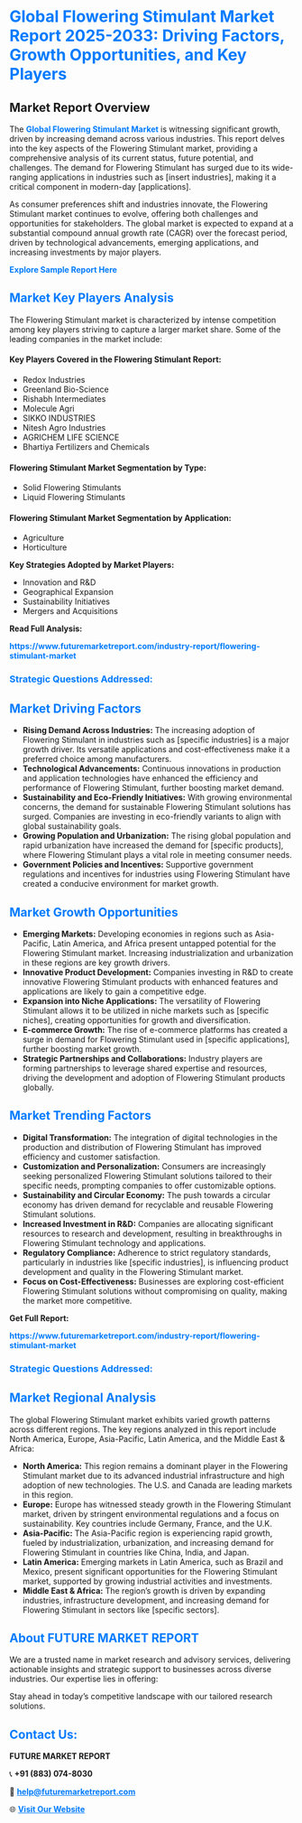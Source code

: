 <h1 style="color: #007BFF;">Global Flowering Stimulant Market Report 2025-2033: Driving Factors, Growth Opportunities, and Key Players</h1>

<section id="overview">
<h2>Market Report Overview</h2>
<p>The <a href="https://www.futuremarketreport.com/industry-report/flowering-stimulant-market" style="color: #007BFF; text-decoration: none;"><strong>Global Flowering Stimulant Market</strong></a> is witnessing significant growth, driven by increasing demand across various industries. This report delves into the key aspects of the Flowering Stimulant market, providing a comprehensive analysis of its current status, future potential, and challenges. The demand for Flowering Stimulant has surged due to its wide-ranging applications in industries such as [insert industries], making it a critical component in modern-day [applications].</p>
<p>As consumer preferences shift and industries innovate, the Flowering Stimulant market continues to evolve, offering both challenges and opportunities for stakeholders. The global market is expected to expand at a substantial compound annual growth rate (CAGR) over the forecast period, driven by technological advancements, emerging applications, and increasing investments by major players.</p>
</section>

<section id="overview">
<p><a href="https://www.futuremarketreport.com/request-sample/reportId=88196" style="color: #007BFF; text-decoration: none;"><strong>Explore Sample Report Here</strong></a></p>
</section>

<section id="key-players">
<h2 style="color: #007BFF;">Market Key Players Analysis</h2>
<p>The Flowering Stimulant market is characterized by intense competition among key players striving to capture a larger market share. Some of the leading companies in the market include:</p>
<h4>Key Players Covered in the Flowering Stimulant Report:</h4>
<ul><li>Redox Industries</li><li>Greenland Bio-Science</li><li>Rishabh Intermediates</li><li>Molecule Agri</li><li>SIKKO INDUSTRIES</li><li>Nitesh Agro Industries</li><li>AGRICHEM LIFE SCIENCE</li><li>Bhartiya Fertilizers and Chemicals</li></ul>
<h4>Flowering Stimulant Market Segmentation by Type:</h4>
<ul><li>Solid Flowering Stimulants</li><li>Liquid Flowering Stimulants</li></ul>

<h4>Flowering Stimulant Market Segmentation by Application:</h4>
<ul><li>Agriculture</li><li>Horticulture</li></ul>
<p><strong>Key Strategies Adopted by Market Players:</strong></p>
<ul>
<li>Innovation and R&D</li>
<li>Geographical Expansion</li>
<li>Sustainability Initiatives</li>
<li>Mergers and Acquisitions</li>
</ul>
</section>

<section>
<p><strong>Read Full Analysis: </strong></p><a href="https://www.futuremarketreport.com/industry-report/flowering-stimulant-market" style="color: #007BFF; text-decoration: none;"><strong>https://www.futuremarketreport.com/industry-report/flowering-stimulant-market</strong></a>
<h3 style="color: #007BFF;">Strategic Questions Addressed:</h3>
</section>

<section id="driving-factors">
<h2 style="color: #007BFF;">Market Driving Factors</h2>
<ul>
<li><strong>Rising Demand Across Industries:</strong> The increasing adoption of Flowering Stimulant in industries such as [specific industries] is a major growth driver. Its versatile applications and cost-effectiveness make it a preferred choice among manufacturers.</li>
<li><strong>Technological Advancements:</strong> Continuous innovations in production and application technologies have enhanced the efficiency and performance of Flowering Stimulant, further boosting market demand.</li>
<li><strong>Sustainability and Eco-Friendly Initiatives:</strong> With growing environmental concerns, the demand for sustainable Flowering Stimulant solutions has surged. Companies are investing in eco-friendly variants to align with global sustainability goals.</li>
<li><strong>Growing Population and Urbanization:</strong> The rising global population and rapid urbanization have increased the demand for [specific products], where Flowering Stimulant plays a vital role in meeting consumer needs.</li>
<li><strong>Government Policies and Incentives:</strong> Supportive government regulations and incentives for industries using Flowering Stimulant have created a conducive environment for market growth.</li>
</ul>
</section>

<section id="growth-opportunities">
<h2 style="color: #007BFF;">Market Growth Opportunities</h2>
<ul>
<li><strong>Emerging Markets:</strong> Developing economies in regions such as Asia-Pacific, Latin America, and Africa present untapped potential for the Flowering Stimulant market. Increasing industrialization and urbanization in these regions are key growth drivers.</li>
<li><strong>Innovative Product Development:</strong> Companies investing in R&D to create innovative Flowering Stimulant products with enhanced features and applications are likely to gain a competitive edge.</li>
<li><strong>Expansion into Niche Applications:</strong> The versatility of Flowering Stimulant allows it to be utilized in niche markets such as [specific niches], creating opportunities for growth and diversification.</li>
<li><strong>E-commerce Growth:</strong> The rise of e-commerce platforms has created a surge in demand for Flowering Stimulant used in [specific applications], further boosting market growth.</li>
<li><strong>Strategic Partnerships and Collaborations:</strong> Industry players are forming partnerships to leverage shared expertise and resources, driving the development and adoption of Flowering Stimulant products globally.</li>
</ul>
</section>

<section id="trending-factors">
<h2 style="color: #007BFF;">Market Trending Factors</h2>
<ul>
<li><strong>Digital Transformation:</strong> The integration of digital technologies in the production and distribution of Flowering Stimulant has improved efficiency and customer satisfaction.</li>
<li><strong>Customization and Personalization:</strong> Consumers are increasingly seeking personalized Flowering Stimulant solutions tailored to their specific needs, prompting companies to offer customizable options.</li>
<li><strong>Sustainability and Circular Economy:</strong> The push towards a circular economy has driven demand for recyclable and reusable Flowering Stimulant solutions.</li>
<li><strong>Increased Investment in R&D:</strong> Companies are allocating significant resources to research and development, resulting in breakthroughs in Flowering Stimulant technology and applications.</li>
<li><strong>Regulatory Compliance:</strong> Adherence to strict regulatory standards, particularly in industries like [specific industries], is influencing product development and quality in the Flowering Stimulant market.</li>
<li><strong>Focus on Cost-Effectiveness:</strong> Businesses are exploring cost-efficient Flowering Stimulant solutions without compromising on quality, making the market more competitive.</li>
</ul>
</section>

<section>
<p><strong>Get Full Report: </strong></p><a href="https://www.futuremarketreport.com/industry-report/flowering-stimulant-market" style="color: #007BFF; text-decoration: none;"><strong>https://www.futuremarketreport.com/industry-report/flowering-stimulant-market</strong></a>
<h3 style="color: #007BFF;">Strategic Questions Addressed:</h3>
</section>


<section id="regional-analysis">
<h2 style="color: #007BFF;">Market Regional Analysis</h2>
<p>The global Flowering Stimulant market exhibits varied growth patterns across different regions. The key regions analyzed in this report include North America, Europe, Asia-Pacific, Latin America, and the Middle East & Africa:</p>
<ul>
<li><strong>North America:</strong> This region remains a dominant player in the Flowering Stimulant market due to its advanced industrial infrastructure and high adoption of new technologies. The U.S. and Canada are leading markets in this region.</li>
<li><strong>Europe:</strong> Europe has witnessed steady growth in the Flowering Stimulant market, driven by stringent environmental regulations and a focus on sustainability. Key countries include Germany, France, and the U.K.</li>
<li><strong>Asia-Pacific:</strong> The Asia-Pacific region is experiencing rapid growth, fueled by industrialization, urbanization, and increasing demand for Flowering Stimulant in countries like China, India, and Japan.</li>
<li><strong>Latin America:</strong> Emerging markets in Latin America, such as Brazil and Mexico, present significant opportunities for the Flowering Stimulant market, supported by growing industrial activities and investments.</li>
<li><strong>Middle East & Africa:</strong> The region’s growth is driven by expanding industries, infrastructure development, and increasing demand for Flowering Stimulant in sectors like [specific sectors].</li>
</ul>
</section>

<footer>
<h2 style="color: #007BFF;">About FUTURE MARKET REPORT</h2>
<p>We are a trusted name in market research and advisory services, delivering actionable insights and strategic support to businesses across diverse industries. Our expertise lies in offering:</p>

<p>Stay ahead in today’s competitive landscape with our tailored research solutions.</p>

<h2 style="color: #007BFF;">Contact Us:</h2>
<p><strong>FUTURE MARKET REPORT</strong></p>
<p>📞 <strong>+91 (883) 074-8030</strong></p>
<p>📧 <strong><a href="mailto:help@futuremarketreport.com" style="color: #007BFF;">help@futuremarketreport.com</a></strong></p>
<p>🌐 <strong><a href="https://www.futuremarketreport.com/" style="color: #007BFF;">Visit Our Website</a></strong></p>
</footer>